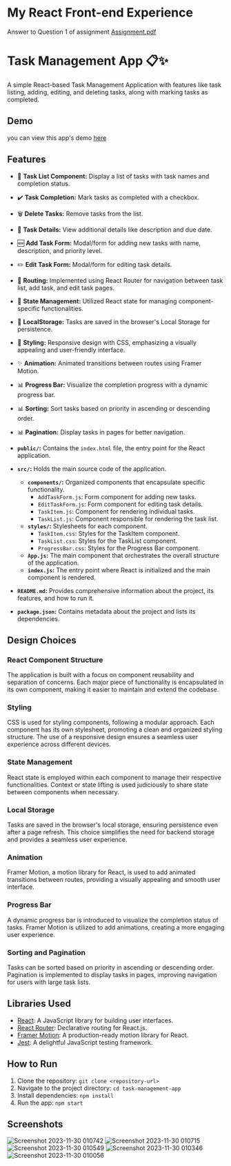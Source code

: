 # My React Front-end Experience
Answer to Question 1 of assignment [Assignment.pdf](https://github.com/pr9njamdar/task-manager/files/13509834/Assignment.pdf)

# Task Management App 📋✨

A simple React-based Task Management Application with features like task listing, adding, editing, and deleting tasks, along with marking tasks as completed.
## Demo
you can view this app's demo [here](https://manage-my-task.netlify.app/)
## Features

- 📝 **Task List Component:** Display a list of tasks with task names and completion status.
- ✔️ **Task Completion:** Mark tasks as completed with a checkbox.
- 🗑️ **Delete Tasks:** Remove tasks from the list.
- 📅 **Task Details:** View additional details like description and due date.
- 🆕 **Add Task Form:** Modal/form for adding new tasks with name, description, and priority level.
- ✏️ **Edit Task Form:** Modal/form for editing task details.
- 🔄 **Routing:** Implemented using React Router for navigation between task list, add task, and edit task pages.
- 🔄 **State Management:** Utilized React state for managing component-specific functionalities.
- 💾 **LocalStorage:** Tasks are saved in the browser's Local Storage for persistence.
- 🎨 **Styling:** Responsive design with CSS, emphasizing a visually appealing and user-friendly interface.
- ✨ **Animation:** Animated transitions between routes using Framer Motion.
- 📊 **Progress Bar:** Visualize the completion progress with a dynamic progress bar.
- 📊 **Sorting:** Sort tasks based on priority in ascending or descending order.
- 📊 **Pagination:** Display tasks in pages for better navigation.


- **`public/`:** Contains the `index.html` file, the entry point for the React application.
  
- **`src/`:** Holds the main source code of the application.
  - **`components/`:** Organized components that encapsulate specific functionality.
    - `AddTaskForm.js`: Form component for adding new tasks.
    - `EditTaskForm.js`: Form component for editing task details.
    - `TaskItem.js`: Component for rendering individual tasks.
    - `TaskList.js`: Component responsible for rendering the task list.
  - **`styles/`:** Stylesheets for each component.
    - `TaskItem.css`: Styles for the TaskItem component.
    - `TaskList.css`: Styles for the TaskList component.
    - `ProgressBar.css`: Styles for the Progress Bar component.
  - **`App.js`:** The main component that orchestrates the overall structure of the application.
  - **`index.js`:** The entry point where React is initialized and the main component is rendered.

- **`README.md`:** Provides comprehensive information about the project, its features, and how to run it.

- **`package.json`:** Contains metadata about the project and lists its dependencies.

## Design Choices

### React Component Structure

The application is built with a focus on component reusability and separation of concerns. Each major piece of functionality is encapsulated in its own component, making it easier to maintain and extend the codebase.

### Styling

CSS is used for styling components, following a modular approach. Each component has its own stylesheet, promoting a clean and organized styling structure. The use of a responsive design ensures a seamless user experience across different devices.

### State Management

React state is employed within each component to manage their respective functionalities. Context or state lifting is used judiciously to share state between components when necessary.

### Local Storage

Tasks are saved in the browser's local storage, ensuring persistence even after a page refresh. This choice simplifies the need for backend storage and provides a seamless user experience.

### Animation

Framer Motion, a motion library for React, is used to add animated transitions between routes, providing a visually appealing and smooth user interface.

### Progress Bar

A dynamic progress bar is introduced to visualize the completion status of tasks. Framer Motion is utilized to add animations, creating a more engaging user experience.

### Sorting and Pagination

Tasks can be sorted based on priority in ascending or descending order. Pagination is implemented to display tasks in pages, improving navigation for users with large task lists.




## Libraries Used

- [React](https://reactjs.org/): A JavaScript library for building user interfaces.
- [React Router](https://reactrouter.com/): Declarative routing for React.js.
- [Framer Motion](https://www.framer.com/motion/): A production-ready motion library for React.
- [Jest](https://jestjs.io/): A delightful JavaScript testing framework.

## How to Run

1. Clone the repository: `git clone <repository-url>`
2. Navigate to the project directory: `cd task-management-app`
3. Install dependencies: `npm install`
4. Run the app: `npm start`

## Screenshots
![Screenshot 2023-11-30 010742](https://github.com/pr9njamdar/task-manager/assets/79560640/f463635b-6275-47cd-b82b-14faee1a09a9)
![Screenshot 2023-11-30 010715](https://github.com/pr9njamdar/task-manager/assets/79560640/8d66afc6-6847-4f4c-9ae8-a0c328a1c8ea)
![Screenshot 2023-11-30 010549](https://github.com/pr9njamdar/task-manager/assets/79560640/aa707af0-cedd-4c9f-b327-2e4b01a4cf4d)
![Screenshot 2023-11-30 010346](https://github.com/pr9njamdar/task-manager/assets/79560640/e08049ac-52dc-4a87-97f9-00e2c0e4b321)
![Screenshot 2023-11-30 010056](https://github.com/pr9njamdar/task-manager/assets/79560640/52dbc3a8-7ef2-42bb-ba30-2b14d30d82a9)

<!-- Add your screenshots here -->


